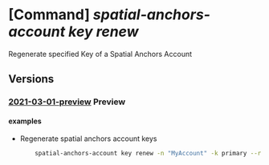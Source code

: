 # [Command] _spatial-anchors-account key renew_

Regenerate specified Key of a Spatial Anchors Account

## Versions

### [2021-03-01-preview](/Resources/mgmt-plane/L3N1YnNjcmlwdGlvbnMve30vcmVzb3VyY2Vncm91cHMve30vcHJvdmlkZXJzL21pY3Jvc29mdC5taXhlZHJlYWxpdHkvc3BhdGlhbGFuY2hvcnNhY2NvdW50cy97fS9yZWdlbmVyYXRla2V5cw==/2021-03-01-preview.xml) **Preview**

<!-- mgmt-plane /subscriptions/{}/resourcegroups/{}/providers/microsoft.mixedreality/spatialanchorsaccounts/{}/regeneratekeys 2021-03-01-preview -->

#### examples

- Regenerate spatial anchors account keys
    ```bash
        spatial-anchors-account key renew -n "MyAccount" -k primary --resource-group "MyResourceGroup"
    ```
